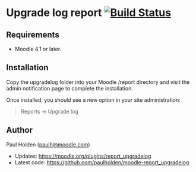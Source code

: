 # Upgrade log report [![Build Status](https://github.com/paulholden/moodle-report_upgradelog/workflows/moodle-plugin-ci/badge.svg)](https://github.com/paulholden/moodle-report_upgradelog/actions)

## Requirements

- Moodle 4.1 or later.

## Installation

Copy the upgradelog folder into your Moodle /report directory and visit the admin notification page to complete the installation.

Once installed, you should see a new option in your site administration:

> Reports ->  Upgrade log

## Author

Paul Holden (paulh@moodle.com)

- Updates: https://moodle.org/plugins/report_upgradelog
- Latest code: https://github.com/paulholden/moodle-report_upgradelog
